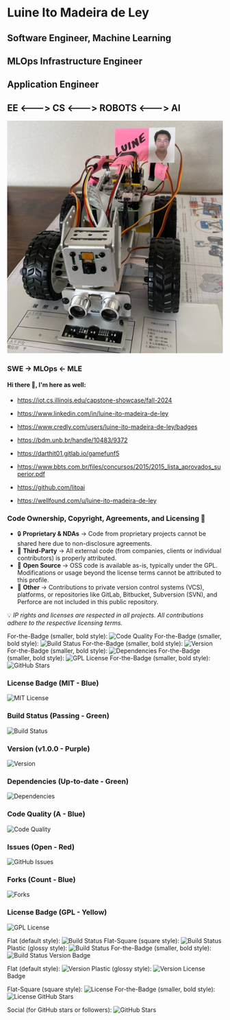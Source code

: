 # Luine Ito Madeira de Ley

## Software Engineer, Machine Learning 

## MLOps Infrastructure Engineer 

## Application Engineer

## EE <---> CS <---> ROBOTS <---> AI

![Rover](Rover.jpg)

### SWE -> MLOps <- MLE

#### Hi there 👋, I'm here as well:

- https://iot.cs.illinois.edu/capstone-showcase/fall-2024

- https://www.linkedin.com/in/luine-ito-madeira-de-ley

- https://www.credly.com/users/luine-ito-madeira-de-ley/badges

- https://bdm.unb.br/handle/10483/9372

- https://darthit01.gitlab.io/gamefunf5

- https://www.bbts.com.br/files/concursos/2015/2015_lista_aprovados_superior.pdf

- https://github.com/litoai

- https://wellfound.com/u/luine-ito-madeira-de-ley




### Code Ownership, Copyright, Agreements, and Licensing 🔐

- 🔒 **Proprietary & NDAs** -> Code from proprietary projects cannot be shared here due to non-disclosure agreements.
- 🤝 **Third-Party** -> All external code (from companies, clients or individual contributors) is properly attributed.
- 🌱 **Open Source** -> OSS code is available as-is, typically under the GPL. Modifications or usage beyond the license terms cannot be attributed to this profile.
- 🔗 **Other** -> Contributions to private version control systems (VCS), platforms, or repositories like GitLab, Bitbucket, Subversion (SVN), and Perforce are not included in this public repository.

💡 *IP rights and licenses are respected in all projects. All contributions adhere to the respective licensing terms.*

For-the-Badge (smaller, bold style):
![Code Quality](https://img.shields.io/badge/Code%20Quality-A-blue?style=for-the-badge)
For-the-Badge (smaller, bold style):
![Build Status](https://img.shields.io/badge/Build-Passing-brightgreen?style=for-the-badge)
For-the-Badge (smaller, bold style):
![Version](https://img.shields.io/badge/Version-1.0.0-purple?style=for-the-badge)
For-the-Badge (smaller, bold style):
![Dependencies](https://img.shields.io/badge/Dependencies-Up%20To%20Date-brightgreen?style=for-the-badge)
For-the-Badge (smaller, bold style):
![GPL License](https://img.shields.io/badge/License-GPL%20v3-yellow?style=for-the-badge)
For-the-Badge (smaller, bold style):
![GitHub Stars](https://img.shields.io/badge/Stars-5000-blue?style=for-the-badge)

### License Badge (MIT - Blue)
![MIT License](https://img.shields.io/badge/License-MIT-blue)

### Build Status (Passing - Green)
![Build Status](https://img.shields.io/badge/Build-Passing-brightgreen)

### Version (v1.0.0 - Purple)
![Version](https://img.shields.io/badge/Version-1.0.0-purple)

### Dependencies (Up-to-date - Green)
![Dependencies](https://img.shields.io/badge/Dependencies-Up%20To%20Date-brightgreen)

### Code Quality (A - Blue)
![Code Quality](https://img.shields.io/badge/Code%20Quality-A-blue)

### Issues (Open - Red)
![GitHub Issues](https://img.shields.io/badge/Issues-Open-red)

### Forks (Count - Blue)
![Forks](https://img.shields.io/badge/Forks-1000-blue)

### License Badge (GPL - Yellow)
![GPL License](https://img.shields.io/badge/License-GPL%20v3-yellow)

Flat (default style):
![Build Status](https://img.shields.io/badge/Build-Passing-brightgreen?style=flat)
Flat-Square (square style):
![Build Status](https://img.shields.io/badge/Build-Passing-brightgreen?style=flat-square)
Plastic (glossy style):
![Build Status](https://img.shields.io/badge/Build-Passing-brightgreen?style=plastic)
For-the-Badge (smaller, bold style):
![Build Status](https://img.shields.io/badge/Build-Passing-brightgreen?style=for-the-badge)
Version Badge

Flat (default style):
![Version](https://img.shields.io/badge/Version-v1.0.0-blue?style=flat)
Plastic (glossy style):
![Version](https://img.shields.io/badge/Version-v1.0.0-blue?style=plastic)
License Badge

Flat-Square (square style):
![License](https://img.shields.io/badge/License-MIT-blue?style=flat-square)
For-the-Badge (smaller, bold style):
![License](https://img.shields.io/badge/License-MIT-blue?style=for-the-badge)
GitHub Stars

Social (for GitHub stars or followers):
![GitHub Stars](https://img.shields.io/badge/Stars-5000-blue?style=social)




<!--
**DarthIt0/DarthIt0** is a ✨ _special_ ✨ repository because its `README.md` (this file) appears on your GitHub profile.

Here are some ideas to get you started:

- 🔭 I’m currently working on ...
- 🌱 I’m currently learning ...
- 👯 I’m looking to collaborate on ...
- 🤔 I’m looking for help with ...
- 💬 Ask me about ...
- 📫 How to reach me: ...
- 😄 Pronouns: ...
- ⚡ Fun fact: ...
-->
